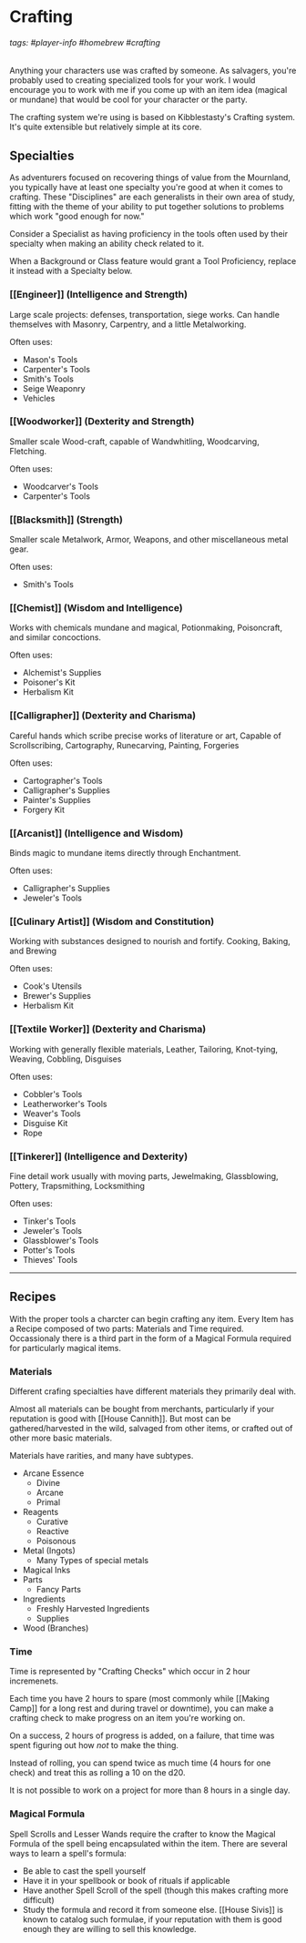# Crafting
###### tags: #player-info #homebrew #crafting 

Anything your characters use was crafted by someone. As salvagers, you're probably used to creating specialized tools for your work. I would encourage you to work with me if you come up with an item idea (magical or mundane) that would be cool for your character or the party.

The crafting system we're using is based on Kibblestasty's Crafting system. It's quite extensible but relatively simple at its core.

## Specialties
As adventurers focused on recovering things of value from the Mournland, you typically have at least one specialty you're good at when it comes to crafting. These "Disciplines" are each generalists in their own area of study, fitting with the theme of your ability to put together solutions to problems which work "good enough for now."

Consider a Specialist as having proficiency in the tools often used by their specialty when making an ability check related to it.

When a Background or Class feature would grant a Tool Proficiency, replace it instead with a Specialty below.

### [[Engineer]] (Intelligence and Strength)
Large scale projects: defenses, transportation, siege works. Can handle themselves with Masonry, Carpentry, and a little Metalworking.

Often uses:

- Mason's Tools
- Carpenter's Tools
- Smith's Tools
- Seige Weaponry
- Vehicles

### [[Woodworker]] (Dexterity and Strength)
Smaller scale Wood-craft, capable of Wandwhitling, Woodcarving, Fletching.

Often uses:

- Woodcarver's Tools
- Carpenter's Tools

### [[Blacksmith]] (Strength)
Smaller scale Metalwork, Armor, Weapons, and other miscellaneous metal gear.

Often uses:

- Smith's Tools

### [[Chemist]] (Wisdom and Intelligence)
Works with chemicals mundane and magical, Potionmaking, Poisoncraft, and similar concoctions.

Often uses:

- Alchemist's Supplies
- Poisoner's Kit
- Herbalism Kit

### [[Calligrapher]] (Dexterity and Charisma)
Careful hands which scribe precise works of literature or art, Capable of  Scrollscribing, Cartography, Runecarving, Painting, Forgeries

Often uses:

- Cartographer's Tools
- Calligrapher's Supplies
- Painter's Supplies
- Forgery Kit

### [[Arcanist]] (Intelligence and Wisdom)
Binds magic to mundane items directly through Enchantment.

Often uses:

- Calligrapher's Supplies
- Jeweler's Tools

### [[Culinary Artist]] (Wisdom and Constitution)
Working with substances designed to nourish and fortify. Cooking, Baking, and Brewing

Often uses:

- Cook's Utensils
- Brewer's Supplies
- Herbalism Kit

### [[Textile Worker]] (Dexterity and Charisma)
Working with generally flexible materials, Leather, Tailoring, Knot-tying, Weaving, Cobbling, Disguises

Often uses:

- Cobbler's Tools
- Leatherworker's Tools
- Weaver's Tools
- Disguise Kit
- Rope

### [[Tinkerer]] (Intelligence and Dexterity)
Fine detail work usually with moving parts, Jewelmaking, Glassblowing, Pottery, Trapsmithing, Locksmithing

Often uses:

- Tinker's Tools
- Jeweler's Tools
- Glassblower's Tools
- Potter's Tools
- Thieves' Tools


---




## Recipes
With the proper tools a charcter can begin crafting any item. Every Item has a Recipe composed of two parts: Materials and Time required. Occassionaly there is a third part in the form of a Magical Formula required for particularly magical items.

### Materials
Different crafing specialties have different materials they primarily deal with.

Almost all materials can be bought from merchants, particularly if your reputation is good with [[House Cannith]]. But most can be gathered/harvested in the wild, salvaged from other items, or crafted out of other more basic materials.

Materials have rarities, and many have subtypes.

- Arcane Essence
	- Divine
	- Arcane
	- Primal
- Reagents
	- Curative
	- Reactive
	- Poisonous
- Metal (Ingots)
	- Many Types of special metals
- Magical Inks
- Parts
	- Fancy Parts
- Ingredients
	- Freshly Harvested Ingredients
	- Supplies
- Wood (Branches)


### Time
Time is represented by "Crafting Checks" which occur in 2 hour incremenets.

Each time you have 2 hours to spare (most commonly while [[Making Camp]] for a long rest and during travel or downtime), you can make a crafting check to make progress on an item you're working on.

On a success, 2 hours of progress is added, on a failure, that time was spent figuring out how _not_ to make the thing.

Instead of rolling, you can spend twice as much time (4 hours for one check) and treat this as rolling a 10 on the d20.

It is not possible to work on a project for more than 8 hours in a single day.


### Magical Formula
Spell Scrolls and Lesser Wands require the crafter to know the Magical Formula of the spell being encapsulated within the item. There are several ways to learn a spell's formula:
- Be able to cast the spell yourself
- Have it in your spellbook or book of rituals if applicable
- Have another Spell Scroll of the spell (though this makes crafting more difficult)
- Study the formula and record it from someone else. [[House Sivis]] is known to catalog such formulae, if your reputation with them is good enough they are willing to sell this knowledge.

